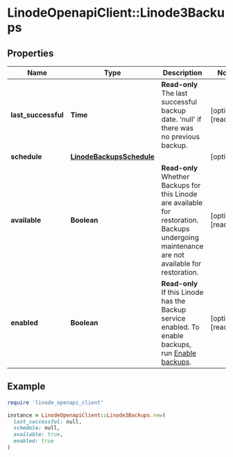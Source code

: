 # LinodeOpenapiClient::Linode3Backups

## Properties

| Name | Type | Description | Notes |
| ---- | ---- | ----------- | ----- |
| **last_successful** | **Time** | __Read-only__ The last successful backup date. &#39;null&#39; if there was no previous backup. | [optional][readonly] |
| **schedule** | [**LinodeBackupsSchedule**](LinodeBackupsSchedule.md) |  | [optional] |
| **available** | **Boolean** | __Read-only__ Whether Backups for this Linode are available for restoration.  Backups undergoing maintenance are not available for restoration. | [optional][readonly] |
| **enabled** | **Boolean** | __Read-only__ If this Linode has the Backup service enabled. To enable backups, run [Enable backups](https://techdocs.akamai.com/linode-api/reference/post-enable-backups). | [optional][readonly] |

## Example

```ruby
require 'linode_openapi_client'

instance = LinodeOpenapiClient::Linode3Backups.new(
  last_successful: null,
  schedule: null,
  available: true,
  enabled: true
)
```

